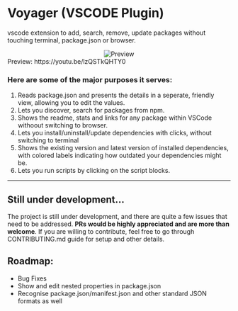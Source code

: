 # Voyager (VSCODE Plugin)
vscode extension to add, search, remove, update packages without touching terminal, package.json or browser.
<div style="display:flex; justify-content:center; align-items:center">
    <img src="https://image.ibb.co/btV1cy/freegifmaker_me_2ck6_L.gif" alt="Preview"/>
</div>
Preview: https://youtu.be/lzQSTkQHTY0

### Here are some of the major purposes it serves:
1. Reads package.json and presents the details in a seperate, friendly view, allowing you to edit the values.
2. Lets you discover, search for packages from npm.
3. Shows the readme, stats and links for any package within VSCode withoout switching to browser.
4. Lets you install/uninstall/update dependencies with clicks, without switching to terminal
5. Shows the existing version and latest version of installed dependencies, with colored labels indicating how outdated your dependencies might be.
6. Lets you run scripts by clicking on the script blocks.

---
## Still under development...
The project is still under development, and there are quite a few issues that need to be addressed. **PRs would be highly appreciated and are more than welcome**. If you are willing to contribute, feel free to go through CONTRIBUTING.md guide for setup and other details.


## Roadmap:
- Bug Fixes
- Show and edit nested properties in package.json
- Recognise  package.json/manifest.json and other standard JSON formats as well
